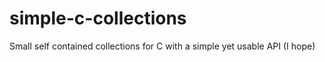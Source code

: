 simple-c-collections
====================

Small self contained collections for C with a simple yet usable API (I hope)
